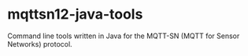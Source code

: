 # mqttsn12-java-tools
Command line tools written in Java for the MQTT-SN (MQTT for Sensor Networks) protocol.
